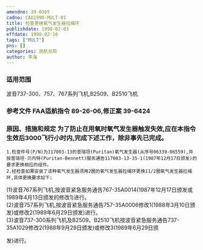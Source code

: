 ```yaml
---
amendno: 39-0365  
cadno: CAD1990-MULT-01  
title: 检查更换氧气发生器拉绳环  
publishdate: 1990-02-03  
effdate: 1990-02-10  
tags: ["MULT"]  
pns: []  
categories: 民航总局  
author: 李海  
---
```

  
### 适用范围  
波音737-300、757、767系列飞机,B2509、B2510飞机  
  
<!--more-->  
### 参考文件    FAA适航指令 89-26-06,修正案 39-6424  
  
### 原因、措施和规定     为了防止在用氧时氧气发生器触发失效,应在本指令生效后3000飞行小时内,完成下述工作，除非事先已完成。  
    1.检查件号(P/N)为117003-13的普瑞坦(Puritan)氧气发生器(从序号06339-06559),并按普瑞坦-贝内特(Puritan-Bennett)服务通告117003-13-35-1(1987年12月17日颁发)的要求更换相应的组件。  
    2.经检查如果安装了该种氧气发生器须用2圈的氧气发生器拉绳环更换11/2圈氧气发生器拉绳环,具体更换要求如下:  
  
(1)波音767系列飞机,按波音紧急服务通告767-35A0014(1987年12月17日颁发或1989年4月13日颁发的修改1)进行。  
(2)波音757系列飞机,按波音紧急服务通告757-35A0006修改1(1988年3月10日颁发)或修改2(1989年6月29日颁发)进行。  
(3)波音737-300系列飞机及B2509、B2510飞机按波音紧急服务通告737-35A1029修改2(1988年9月29日颁发)或修改3(1989年6月29日颁  
  
      
发)进行。  
